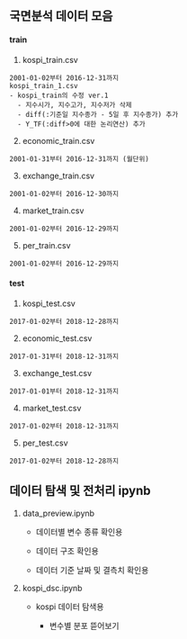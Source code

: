 ## 국면분석 데이터 모음


#### train
  1. kospi_train.csv
  
    2001-01-02부터 2016-12-31까지
    kospi_train_1.csv
    - kospi_train의 수정 ver.1
      - 지수시가, 지수고가, 지수저가 삭제
      - diff(:기준일 지수종가 - 5일 후 지수종가) 추가
      - Y_TF(:diff>0에 대한 논리연산) 추가
    
    
  2. economic_train.csv
  
    2001-01-31부터 2016-12-31까지 (월단위)
    
    
  3. exchange_train.csv
  
    2001-01-02부터 2016-12-30까지
    
    
  4. market_train.csv
  
    2001-01-02부터 2016-12-29까지
    
    
  5. per_train.csv
  
    2001-01-02부터 2016-12-29까지
    
    
#### test 

  1. kospi_test.csv
  
    2017-01-02부터 2018-12-28까지
    
    
  2. economic_test.csv
  
    2017-01-31부터 2018-12-31까지
    
    
  3. exchange_test.csv
  
    2017-01-01부터 2018-12-31까지
    
    
  4. market_test.csv
  
    2017-01-02부터 2018-12-31까지
    
    
  5. per_test.csv
  
    2017-01-02부터 2018-12-28까지
    
    
    
## 데이터 탐색 및 전처리 ipynb


1. data_preview.ipynb

    - 데이터별 변수 종류 확인용
  
    - 데이터 구조 확인용
  
    - 데이터 기준 날짜 및 결측치 확인용


  
2. kospi_dsc.ipynb

    - kospi 데이터 탐색용
  
      - 변수별 분포 뜯어보기
